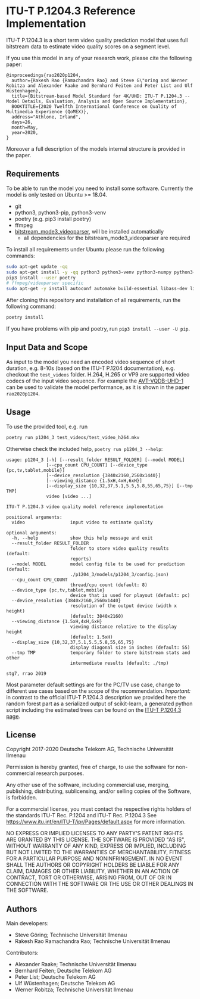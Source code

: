 # ITU-T P.1204.3 Reference Implementation
ITU-T P.1204.3 is a short term video quality prediction model that uses full bitstream data to estimate video quality scores on a segment level.

If you use this model in any of your research work, please cite the following paper:

```
@inproceedings{rao2020p1204,
  author={Rakesh Rao {Ramachandra Rao} and Steve G\"oring and Werner Robitza and Alexander Raake and Bernhard Feiten and Peter List and Ulf Wüstenhagen},
  title={Bitstream-based Model Standard for 4K/UHD: ITU-T P.1204.3 -- Model Details, Evaluation, Analysis and Open Source Implementation},
  BOOKTITLE={2020 Twelfth International Conference on Quality of Multimedia Experience (QoMEX)},
  address="Athlone, Irland",
  days=26,
  month=May,
  year=2020,
}
```

Moreover a full description of the models internal structure is provided in the paper.

## Requirements
To be able to run the model you need to install some software.
Currently the model is only tested on Ubuntu >= 18.04.

* git
* python3, python3-pip, python3-venv
* poetry (e.g. pip3 install poetry)
* ffmpeg
* [bitstream_mode3_videoparser](https://github.com/Telecommunication-Telemedia-Assessment/bitstream_mode3_videoparser), will be installed automatically
    * all dependencies for the bitstream_mode3_videoparser are required

To install all requirements under Ubuntu please run the following commands:

```bash
sudo apt-get update -qq
sudo apt-get install -y -qq python3 python3-venv python3-numpy python3-pip git scons ffmpeg
pip3 install --user poetry
# ffmpeg/videoparser specific
sudo apt-get -y install autoconf automake build-essential libass-dev libfreetype6-dev libsdl2-dev libtheora-dev libtool libva-dev libvdpau-dev libvorbis-dev libxcb1-dev libxcb-shm0-dev libxcb-xfixes0-dev pkg-config texinfo wget zlib1g-dev yasm
```

After cloning this repository and installation of all requirements, run the following command:

```bash
poetry install
```

If you have problems with pip and poetry, run `pip3 install --user -U pip`.

## Input Data and Scope

As input to the model you need an encoded video sequence of short duration, e.g. 8-10s (based on the ITU-T P.1204 documentation), e.g. checkout the `test_videos` folder.
H.264, H.265 or VP9 are supported video codecs of the input video sequence.
For example the [AVT-VQDB-UHD-1](https://github.com/Telecommunication-Telemedia-Assessment/AVT-VQDB-UHD-1) can be used to validate the model performance, as it is shown in the paper `rao2020p1204`.

## Usage
To use the provided tool, e.g. run
```bash
poetry run p1204_3 test_videos/test_video_h264.mkv
```

Otherwise check the included help, `poetry run p1204_3 --help`:
```
usage: p1204_3 [-h] [--result_folder RESULT_FOLDER] [--model MODEL]
               [--cpu_count CPU_COUNT] [--device_type {pc,tv,tablet,mobile}]
               [--device_resolution {3840x2160,2560x1440}]
               [--viewing_distance {1.5xH,4xH,6xH}]
               [--display_size {10,32,37,5.1,5.5,5.8,55,65,75}] [--tmp TMP]
               video [video ...]

ITU-T P.1204.3 video quality model reference implementation

positional arguments:
  video                 input video to estimate quality

optional arguments:
  -h, --help            show this help message and exit
  --result_folder RESULT_FOLDER
                        folder to store video quality results (default:
                        reports)
  --model MODEL         model config file to be used for prediction (default:
                        ./p1204_3/models/p1204_3/config.json)
  --cpu_count CPU_COUNT
                        thread/cpu count (default: 8)
  --device_type {pc,tv,tablet,mobile}
                        device that is used for playout (default: pc)
  --device_resolution {3840x2160,2560x1440}
                        resolution of the output device (width x height)
                        (default: 3840x2160)
  --viewing_distance {1.5xH,4xH,6xH}
                        viewing distance relative to the display height
                        (default: 1.5xH)
  --display_size {10,32,37,5.1,5.5,5.8,55,65,75}
                        display diagonal size in inches (default: 55)
  --tmp TMP             temporary folder to store bitstream stats and other
                        intermediate results (default: ./tmp)

stg7, rrao 2019

```

Most parameter default settings are for the PC/TV use case, change to different use cases based on the scope of the recommendation.
*Important:* in contrast to the official ITU-T P.1204.3 description we provided here the random forest part as a serialized output of scikit-learn, a generated python script including the estimated trees can be found on the [ITU-T P.1204.3 page](https://www.itu.int/rec/T-REC-P.1204.3/en).

## License
Copyright 2017-2020 Deutsche Telekom AG, Technische Universität Ilmenau

Permission is hereby granted, free of charge, to use the software for non-commercial research purposes.

Any other use of the software, including commercial use, merging, publishing, distributing, sublicensing, and/or selling copies of the Software, is forbidden.

For a commercial license, you must contact the respective rights holders of the standards ITU-T Rec. P.1204 and ITU-T Rec. P.1204.3 See https://www.itu.int/en/ITU-T/ipr/Pages/default.aspx for more information.

NO EXPRESS OR IMPLIED LICENSES TO ANY PARTY'S PATENT RIGHTS ARE GRANTED BY THIS LICENSE. THE SOFTWARE IS PROVIDED "AS IS", WITHOUT WARRANTY OF ANY KIND, EXPRESS OR IMPLIED, INCLUDING BUT NOT LIMITED TO THE WARRANTIES OF MERCHANTABILITY, FITNESS FOR A PARTICULAR PURPOSE AND NONINFRINGEMENT. IN NO EVENT SHALL THE AUTHORS OR COPYRIGHT HOLDERS BE LIABLE FOR ANY CLAIM, DAMAGES OR OTHER LIABILITY, WHETHER IN AN ACTION OF CONTRACT, TORT OR OTHERWISE, ARISING FROM, OUT OF OR IN CONNECTION WITH THE SOFTWARE OR THE USE OR OTHER DEALINGS IN THE SOFTWARE.

## Authors

Main developers:
* Steve Göring; Technische Universität Ilmenau
* Rakesh Rao Ramachandra Rao; Technische Universität Ilmenau

Contributors:
* Alexander Raake; Technische Universität Ilmenau
* Bernhard Feiten; Deutsche Telekom AG
* Peter List; Deutsche Telekom AG
* Ulf Wüstenhagen; Deutsche Telekom AG
* Werner Robitza; Technische Universität Ilmenau
